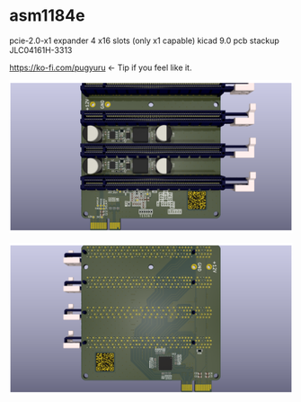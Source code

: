# asm1184e
pcie-2.0-x1 expander
4 x16 slots (only x1 capable)
kicad 9.0
pcb stackup JLC04161H-3313

https://ko-fi.com/pugyuru <- Tip if you feel like it.

![Front](asm1184e_render_front.png)

![Back](asm1184e_render_back.png)
